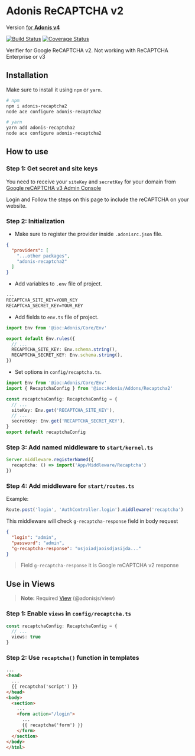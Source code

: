 # Adonis ReCAPTCHA v2

Version [for **Adonis v4**](https://github.com/lookinlab/adonis-recaptcha2/tree/v1)

[![Build Status](https://travis-ci.org/lookinlab/adonis-recaptcha2.svg?branch=master)](https://travis-ci.org/lookinlab/adonis-recaptcha2)
[![Coverage Status](https://coveralls.io/repos/github/lookinlab/adonis-recaptcha2/badge.svg?branch=master)](https://coveralls.io/github/lookinlab/adonis-recaptcha2?branch=master)

Verifier for Google ReCAPTCHA v2. Not working with ReCAPTCHA Enterprise or v3

## Installation

Make sure to install it using `npm` or `yarn`.

```bash
# npm
npm i adonis-recaptcha2
node ace configure adonis-recaptcha2

# yarn
yarn add adonis-recaptcha2
node ace configure adonis-recaptcha2
```

## How to use

### Step 1: Get secret and site keys

You need to receive your `siteKey` and `secretKey` for your domain from [Google reCAPTCHA v3 Admin Console](https://www.google.com/recaptcha/admin)

Login and Follow the steps on this page to include the reCAPTCHA on your website.

### Step 2: Initialization

- Make sure to register the provider inside `.adonisrc.json` file.

```json
{
  "providers": [
    "...other packages",
    "adonis-recaptcha2"
  ] 
}
```

- Add variables to `.env` file of project.

```txt
...
RECAPTCHA_SITE_KEY=YOUR_KEY
RECAPTCHA_SECRET_KEY=YOUR_KEY
```

- Add fields to `env.ts` file of project.

```ts
import Env from '@ioc:Adonis/Core/Env'

export default Env.rules({
  // ...
  RECAPTCHA_SITE_KEY: Env.schema.string(),
  RECAPTCHA_SECRET_KEY: Env.schema.string(),
})
```

- Set options in `config/recaptcha.ts`.

```ts
import Env from '@ioc:Adonis/Core/Env'
import { RecaptchaConfig } from '@ioc:Adonis/Addons/Recaptcha2'

const recaptchaConfig: RecaptchaConfig = {
  // ...
  siteKey: Env.get('RECAPTCHA_SITE_KEY'),
  // ...
  secretKey: Env.get('RECAPTCHA_SECRET_KEY'),
}
export default recaptchaConfig
```

### Step 3: Add named middleware to `start/kernel.ts`

```ts
Server.middleware.registerNamed({
  recaptcha: () => import('App/Middleware/Recaptcha')
})
```

### Step 4: Add middleware for `start/routes.ts`

Example:
```ts
Route.post('login', 'AuthController.login').middleware('recaptcha')
```

This middleware will check `g-recaptcha-response` field in body request
```json
{
  "login": "admin",
  "password": "admin",
  "g-recaptcha-response": "osjoiadjaoisdjasijda..."
}
```
> Field `g-recaptcha-response` it is Google reCAPTCHA v2 response

## Use in Views
> **Note:** Required [View](https://docs.adonisjs.com/guides/views/introduction) (@adonisjs/view)

### Step 1: Enable `views` in `config/recaptcha.ts`
```ts
const recaptchaConfig: RecaptchaConfig = {
  // ... 
  views: true
}
```

### Step 2: Use `recaptcha()` function in templates
```html
...
<head>
  ...
  {{ recaptcha('script') }}
</head>
<body>
  <section>
    ...
    <form action="/login">
      ...
      {{ recaptcha('form') }}
    </form>
  </section>
</body>
</html>
```
